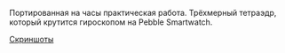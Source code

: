 Портированная на часы практическая работа. Трёхмерный тетраэдр, который крутится гироскопом на Pebble Smartwatch.

[Скриншоты](https://github.com/nuc134r/pebble-tetrahedron/wiki/Screenshots)
